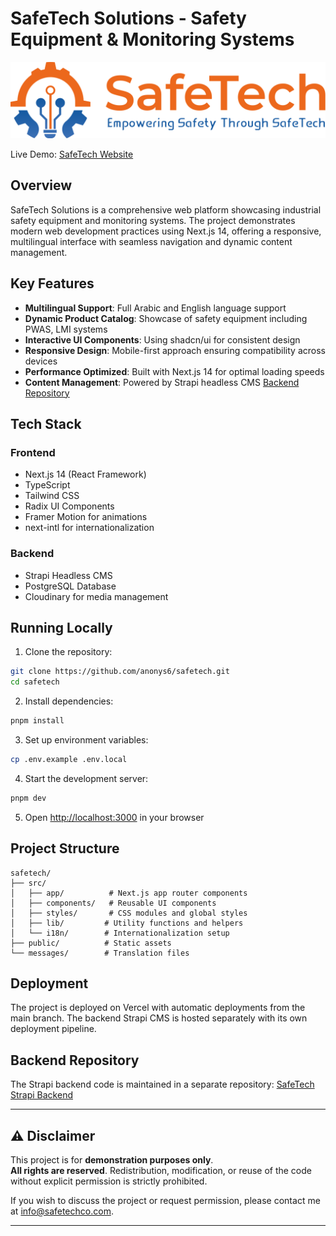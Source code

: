 # SafeTech Solutions - Safety Equipment & Monitoring Systems

![SafeTech Banner](src/assets/SafeTech-Logo.svg)

Live Demo: [SafeTech Website](https://safetech-zeta.vercel.app/)

## Overview

SafeTech Solutions is a comprehensive web platform showcasing industrial safety equipment and monitoring systems. The project demonstrates modern web development practices using Next.js 14, offering a responsive, multilingual interface with seamless navigation and dynamic content management.

## Key Features

- **Multilingual Support**: Full Arabic and English language support
- **Dynamic Product Catalog**: Showcase of safety equipment including PWAS, LMI systems
- **Interactive UI Components**: Using shadcn/ui for consistent design
- **Responsive Design**: Mobile-first approach ensuring compatibility across devices
- **Performance Optimized**: Built with Next.js 14 for optimal loading speeds
- **Content Management**: Powered by Strapi headless CMS [Backend Repository](https://github.com/anonys6/strapi-safetech)

## Tech Stack

### Frontend
- Next.js 14 (React Framework)
- TypeScript
- Tailwind CSS
- Radix UI Components
- Framer Motion for animations
- next-intl for internationalization

### Backend
- Strapi Headless CMS
- PostgreSQL Database
- Cloudinary for media management

## Running Locally

1. Clone the repository:
```bash
git clone https://github.com/anonys6/safetech.git
cd safetech
```

2. Install dependencies:
```bash
pnpm install
```

3. Set up environment variables:
```bash
cp .env.example .env.local
```

4. Start the development server:
```bash
pnpm dev
```

5. Open [http://localhost:3000](http://localhost:3000) in your browser

## Project Structure

```
safetech/
├── src/
│   ├── app/          # Next.js app router components
│   ├── components/   # Reusable UI components
│   ├── styles/       # CSS modules and global styles
│   ├── lib/         # Utility functions and helpers
│   └── i18n/        # Internationalization setup
├── public/          # Static assets
└── messages/        # Translation files
```

## Deployment

The project is deployed on Vercel with automatic deployments from the main branch. The backend Strapi CMS is hosted separately with its own deployment pipeline.

## Backend Repository

The Strapi backend code is maintained in a separate repository:
[SafeTech Strapi Backend](https://github.com/anonys6/strapi-safetech)

---

## ⚠️ Disclaimer

This project is for **demonstration purposes only**.  
**All rights are reserved**. Redistribution, modification, or reuse of the code without explicit permission is strictly prohibited.  

If you wish to discuss the project or request permission, please contact me at [info@safetechco.com](mailto:info@safetechco.com).

---
